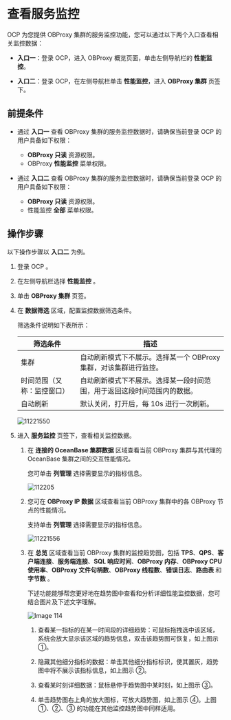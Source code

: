 # 查看服务监控

OCP 为您提供 OBProxy 集群的服务监控功能，您可以通过以下两个入口查看相关监控数据：

* **入口一**：登录 OCP，进入 OBProxy 概览页面，单击左侧导航栏的 **性能监控**。

* **入口二**：登录 OCP，在左侧导航栏单击 **性能监控**，进入 **OBProxy 集群** 页签下。

## 前提条件

* 通过 **入口一** 查看 OBProxy 集群的服务监控数据时，请确保当前登录 OCP 的用户具备如下权限：

  * **OBProxy 只读** 资源权限。
  * OBProxy **性能监控** 菜单权限。

* 通过 **入口二** 查看 OBProxy 集群的服务监控数据时，请确保当前登录 OCP 的用户具备如下权限：

  * **OBProxy 只读** 资源权限。
  * 性能监控 **全部** 菜单权限。

## 操作步骤

以下操作步骤以 **入口二** 为例。

1. 登录 OCP 。

2. 在左侧导航栏选择 **性能监控** 。

3. 单击 **OBProxy 集群** 页签。

4. 在 **数据筛选** 区域，配置监控数据筛选条件。

   筛选条件说明如下表所示：

   |     筛选条件  |  描述  |
   |---------------|---------|
   | 集群 | 自动刷新模式下不展示。选择某一个 OBProxy 集群，对该集群进行监控。  |
   | 时间范围（又称：监控窗口） | 自动刷新模式下不展示。选择某一段时间范围，用于返回这段时间范围内的数据。  |
   |自动刷新  | 默认关闭，打开后，每 10s 进行一次刷新。|

    ![11221550](https://obbusiness-private.oss-cn-shanghai.aliyuncs.com/doc/img/ocp/410/obproxy%E7%9B%91%E6%8E%A7.png)

5. 进入 **服务监控** 页签下，查看相关监控数据。

   1. 在 **连接的 OceanBase 集群数据** 区域查看当前 OBProxy 集群与其代理的 OceanBase 集群之间的交互性能情况。

        您可单击 **列管理** 选择需要显示的指标信息。

        ![112205](https://obbusiness-private.oss-cn-shanghai.aliyuncs.com/doc/img/ocp/401/%E8%BF%9E%E6%8E%A5%E7%9A%84ob%E9%9B%86%E7%BE%A4%E6%95%B0%E6%8D%AE1.png)

   2. 您可在 **OBProxy IP 数据** 区域查看当前 OBProxy 集群中的各 OBProxy 节点的性能情况。

        支持单击 **列管理** 选择需要显示的指标信息。

        ![11221556](https://obbusiness-private.oss-cn-shanghai.aliyuncs.com/doc/img/ocp/401/IP%E6%95%B0%E6%8D%AE1.png)

   3. 在 **总览** 区域查看当前 OBProxy 集群的监控趋势图，包括  **TPS**、**QPS**、**客户端连接**、**服务端连接**、**SQL 响应时间**、**OBProxy 内存**、**OBProxy CPU 使用率**、**OBProxy 文件句柄数**、**OBProxy 线程数**、**错误日志**、**路由表** 和 **字节数** 。

        下述功能能够帮您更好地在趋势图中查看和分析详细性能监控数据，您可结合图片及下述文字理解。

        ![Image 114](https://obbusiness-private.oss-cn-shanghai.aliyuncs.com/doc/img/ocp/433/obproxy%E7%9B%91%E6%8E%A7.png)

        1. 查看某一指标的在某一时间段的详细趋势：可鼠标拖拽选中该区域，系统会放大显示该区域的趋势信息，双击该趋势图可恢复，如上图示 ①。

        2. 隐藏其他细分指标的数据：单击其他细分指标标识，使其置灰，趋势图中将不展示该指标信息，如上图示 ②。

        3. 查看某时刻详细数据：鼠标悬停于趋势图中某时刻，如上图示 ③。

        4. 单击趋势图右上角的放大图标，可放大趋势图，如上图示 ④。上图 ①、②、③ 的功能在其他监控趋势图中同样适用。
